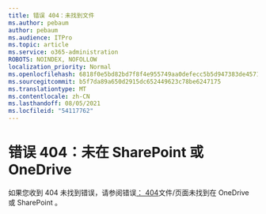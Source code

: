 ```yaml
---
title: 错误 404：未找到文件
ms.author: pebaum
author: pebaum
ms.audience: ITPro
ms.topic: article
ms.service: o365-administration
ROBOTS: NOINDEX, NOFOLLOW
localization_priority: Normal
ms.openlocfilehash: 6818f0e5bd82bd7f8f4e955749aa0defecc5b5d947383de4571c23a4bd316497
ms.sourcegitcommit: b5f7da89a650d2915dc652449623c78be6247175
ms.translationtype: MT
ms.contentlocale: zh-CN
ms.lasthandoff: 08/05/2021
ms.locfileid: "54117762"
---
```

# <a name="error-404-file-not-found-in-sharepoint-or-onedrive"></a>错误 404：未在 SharePoint 或 OneDrive

如果您收到 404 未找到错误，请参阅错误[： 404](/sharepoint/troubleshoot/administration/error-404-onedrive-sharepoint)文件/页面未找到在 OneDrive 或 SharePoint 。